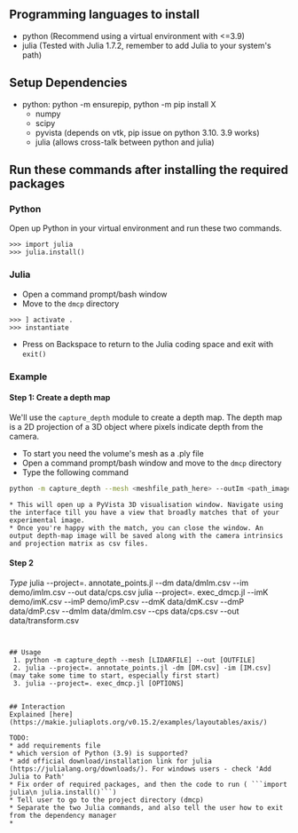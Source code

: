 ## Programming languages to install 
- python (Recommend using a virtual environment with <=3.9)
- julia (Tested with Julia 1.7.2, remember to add Julia to your system's path)

## Setup Dependencies
 -  python: python -m ensurepip, python -m pip install X
    -  numpy
    -  scipy
    -  pyvista (depends on vtk, pip issue on python 3.10. 3.9 works)
    -  julia (allows cross-talk between python and julia)

## Run these commands after installing the required packages

### Python 
Open up Python in your virtual environment and run these two commands.

```
>>> import julia
>>> julia.install()
```

### Julia
* Open a command prompt/bash window
* Move to the ```dmcp``` directory
```
>>> ] activate .
>>> instantiate
```
* Press on Backspace to return to the Julia coding space and exit with ```exit()```

### Example

#### Step 1: Create a depth map 
We'll use the ```capture_depth``` module to create a depth map. The depth map is a 2D projection of 
a 3D object where pixels indicate depth from the camera.

* To start you need the volume's mesh as a .ply file
* Open a command prompt/bash window and move to the ```dmcp``` directory
* Type the following command
 ```bash
 python -m capture_depth --mesh <meshfile_path_here> --outIm <path_imagefilepathhere>.csv --outK <path_camera_intrinsics>.csv --outP <path_projectionmat>.csv
 ```
    * This will open up a PyVista 3D visualisation window. Navigate using the interface till you have a view that broadly matches that of your experimental image.
    * Once you're happy with the match, you can close the window. An output depth-map image will be saved along with the camera intrinsics and projection matrix as csv files. 

#### Step 2

 *Type*
julia --project=. annotate_points.jl --dm data/dmIm.csv  --im demo/imIm.csv --out data/cps.csv
julia --project=. exec_dmcp.jl --imK demo/imK.csv --imP demo/imP.csv --dmK data/dmK.csv --dmP data/dmP.csv --dmIm data/dmIm.csv --cps data/cps.csv --out data/transform.csv
```


## Usage
 1. python -m capture_depth --mesh [LIDARFILE] --out [OUTFILE]
 2. julia --project=. annotate_points.jl -dm [DM.csv] -im [IM.csv] (may take some time to start, especially first start)
 3. julia --project=. exec_dmcp.jl [OPTIONS]

  
## Interaction
Explained [here](https://makie.juliaplots.org/v0.15.2/examples/layoutables/axis/)

TODO:
* add requirements file 
* which version of Python (3.9) is supported?
* add official download/installation link for julia (https://julialang.org/downloads/). For windows users - check 'Add Julia to Path'
* Fix order of required packages, and then the code to run ( ```import julia\n julia.install()```)
* Tell user to go to the project directory (dmcp)
* Separate the two Julia commands, and also tell the user how to exit from the dependency manager
* 
